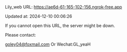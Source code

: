 Lily_web URL: https://ae6d-61-165-102-156.ngrok-free.app

Updated at: 2024-12-10 00:06:26

If you cannot open this URL, the server might be down.

Please contact: 

goley04@foxmail.com Or Wechat:GL_yeaH